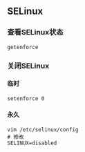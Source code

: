 ---
---
<link rel="stylesheet" type="text/css" href="../css/common.css"/>

## SELinux

### 查看SELinux状态

```
getenforce
```

### 关闭SELinux

#### 临时

```
setenforce 0
```

#### 永久

```
vim /etc/selinux/config
# 修改
SELINUX=disabled
```

<script type="text/javascript" src="../js/md.js"></script>
<script>
setHeader("SELinux");
</script>
